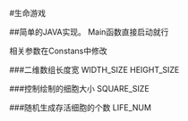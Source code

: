 #生命游戏

##简单的JAVA实现。
Main函数直接启动就行

相关参数在Constans中修改

###二维数组长度宽
WIDTH_SIZE
HEIGHT_SIZE

###控制绘制的细胞大小
SQUARE_SIZE

###随机生成存活细胞的个数
LIFE_NUM

